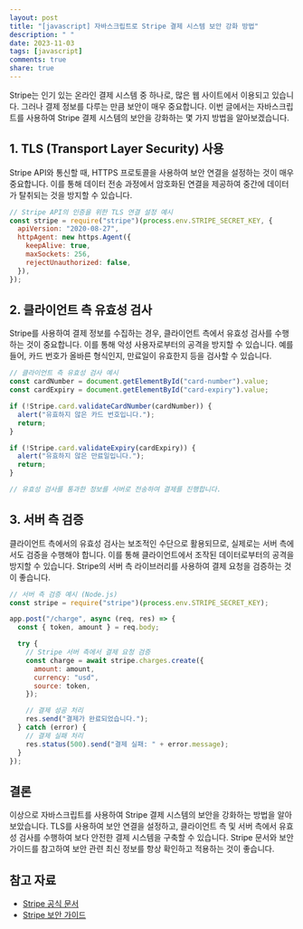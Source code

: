 ```yaml
---
layout: post
title: "[javascript] 자바스크립트로 Stripe 결제 시스템 보안 강화 방법"
description: " "
date: 2023-11-03
tags: [javascript]
comments: true
share: true
---
```


Stripe는 인기 있는 온라인 결제 시스템 중 하나로, 많은 웹 사이트에서 이용되고 있습니다. 그러나 결제 정보를 다루는 만큼 보안이 매우 중요합니다. 이번 글에서는 자바스크립트를 사용하여 Stripe 결제 시스템의 보안을 강화하는 몇 가지 방법을 알아보겠습니다.

## 1. TLS (Transport Layer Security) 사용

Stripe API와 통신할 때, HTTPS 프로토콜을 사용하여 보안 연결을 설정하는 것이 매우 중요합니다. 이를 통해 데이터 전송 과정에서 암호화된 연결을 제공하여 중간에 데이터가 탈취되는 것을 방지할 수 있습니다.

```javascript
// Stripe API의 인증을 위한 TLS 연결 설정 예시
const stripe = require("stripe")(process.env.STRIPE_SECRET_KEY, {
  apiVersion: "2020-08-27",
  httpAgent: new https.Agent({
    keepAlive: true,
    maxSockets: 256,
    rejectUnauthorized: false,
  }),
});
```

## 2. 클라이언트 측 유효성 검사

Stripe를 사용하여 결제 정보를 수집하는 경우, 클라이언트 측에서 유효성 검사를 수행하는 것이 중요합니다. 이를 통해 악성 사용자로부터의 공격을 방지할 수 있습니다. 예를 들어, 카드 번호가 올바른 형식인지, 만료일이 유효한지 등을 검사할 수 있습니다.

```javascript
// 클라이언트 측 유효성 검사 예시
const cardNumber = document.getElementById("card-number").value;
const cardExpiry = document.getElementById("card-expiry").value;

if (!Stripe.card.validateCardNumber(cardNumber)) {
  alert("유효하지 않은 카드 번호입니다.");
  return;
}

if (!Stripe.card.validateExpiry(cardExpiry)) {
  alert("유효하지 않은 만료일입니다.");
  return;
}

// 유효성 검사를 통과한 정보를 서버로 전송하여 결제를 진행합니다.
```

## 3. 서버 측 검증

클라이언트 측에서의 유효성 검사는 보조적인 수단으로 활용되므로, 실제로는 서버 측에서도 검증을 수행해야 합니다. 이를 통해 클라이언트에서 조작된 데이터로부터의 공격을 방지할 수 있습니다. Stripe의 서버 측 라이브러리를 사용하여 결제 요청을 검증하는 것이 좋습니다.

```javascript
// 서버 측 검증 예시 (Node.js)
const stripe = require("stripe")(process.env.STRIPE_SECRET_KEY);

app.post("/charge", async (req, res) => {
  const { token, amount } = req.body;

  try {
    // Stripe 서버 측에서 결제 요청 검증
    const charge = await stripe.charges.create({
      amount: amount,
      currency: "usd",
      source: token,
    });

    // 결제 성공 처리
    res.send("결제가 완료되었습니다.");
  } catch (error) {
    // 결제 실패 처리
    res.status(500).send("결제 실패: " + error.message);
  }
});
```

## 결론

이상으로 자바스크립트를 사용하여 Stripe 결제 시스템의 보안을 강화하는 방법을 알아보았습니다. TLS를 사용하여 보안 연결을 설정하고, 클라이언트 측 및 서버 측에서 유효성 검사를 수행하여 보다 안전한 결제 시스템을 구축할 수 있습니다. Stripe 문서와 보안 가이드를 참고하여 보안 관련 최신 정보를 항상 확인하고 적용하는 것이 좋습니다.

## 참고 자료
- [Stripe 공식 문서](https://stripe.com/docs)
- [Stripe 보안 가이드](https://stripe.com/docs/security)